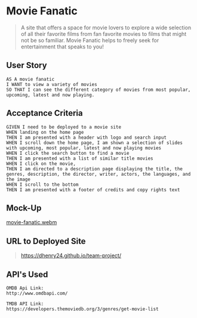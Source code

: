 # Movie Fanatic
>A site that offers a space for movie lovers to explore a wide selection of all their favorite films from fan favorite movies to films that might not be so familiar. Movie Fanatic helps to freely seek for entertainment that speaks to you!

## User Story 
```
AS A movie fanatic 
I WANT to view a variety of movies 
SO THAT I can see the different category of movies from most popular, upcoming, latest and now playing. 
```

## Acceptance Criteria 
```
GIVEN I need to be deployed to a movie site
WHEN landing on the home page
THEN I am presented with a header with logo and search input
WHEN I scroll down the home page, I am shown a selection of slides with upcoming, most popular, latest and now playing movies
WHEN I click the search button to find a movie 
THEN I am presented with a list of similar title movies 
WHEN I click on the movie, 
THEN I am directed to a description page displaying the title, the genres, description, the director, writer, actors, the languages, and the image
WHEN I scroll to the bottom
THEN I am presented with a footer of credits and copy rights text
```


## Mock-Up
[movie-fanatic.webm](https://user-images.githubusercontent.com/87540591/231011436-3dfd9a7d-88a6-47c6-8e8c-5954b654f7df.webm)


## URL to Deployed Site 
>https://dhenry24.github.io/team-project/
## API's Used 
```
OMDB Api Link:
http://www.omdbapi.com/

TMDB API Link:
https://developers.themoviedb.org/3/genres/get-movie-list
```
